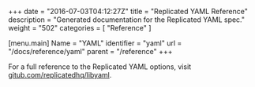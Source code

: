 +++
date = "2016-07-03T04:12:27Z"
title = "Replicated YAML Reference"
description = "Generated documentation for the Replicated YAML spec."
weight = "502"
categories = [ "Reference" ]

[menu.main]
Name       = "YAML"
identifier = "yaml"
url        = "/docs/reference/yaml"
parent     = "/reference"
+++

For a full reference to the Replicated YAML options, visit [gitub.com/replicatedhq/libyaml](https://github.com/replicatedhq/libyaml).
